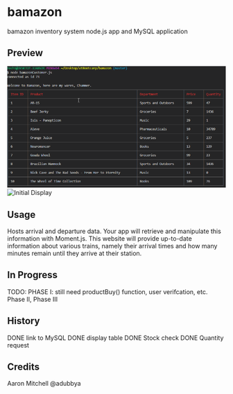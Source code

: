 # bamazon
bamazon inventory system  node.js app and MySQL application

## Preview
![Initial Display](/images/bamazonTable.png)
![Initial Display](https://drive.google.com/file/d/1kRO5keTWk_c9MouLtQUTWgILRuTPhvCO/view)

## Usage
Hosts arrival and departure data. Your app will retrieve and manipulate this information with Moment.js. This website will provide up-to-date information about various trains, namely their arrival times and how many minutes remain until they arrive at their station.

## In Progress
TODO:
 PHASE I: still need productBuy() function, user verifcation, etc.
 Phase II, Phase III

## History
DONE link to MySQL
DONE display table
DONE Stock check
DONE Quantity request

## Credits
Aaron Mitchell @adubbya

